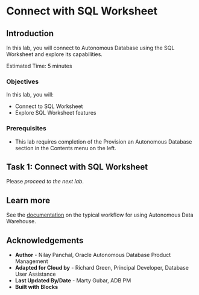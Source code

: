 <!--
    {
        "name":"Connect with SQL Worksheet",
        "description":"Connect to Autonomous Database using the SQL Worksheet in Database Actions",
        "author":"Ana Coman",
        "last_updated":"Ana Coman, Oracle Database Product Management, July 2024"
    }
-->
# Connect with SQL Worksheet

## Introduction

In this lab, you will connect to Autonomous Database using the SQL Worksheet and explore its capabilities.

Estimated Time: 5 minutes

### Objectives

In this lab, you will:

-   Connect to SQL Worksheet
-   Explore SQL Worksheet features

### Prerequisites

-   This lab requires completion of the Provision an Autonomous Database section in the Contents menu on the left.

## Task 1: Connect with SQL Worksheet
[](include:adb-connect-with-sql-worksheet-body.md)


Please *proceed to the next lab*.

## Learn more

See the [documentation](https://docs.oracle.com/en/cloud/paas/autonomous-data-warehouse-cloud/user/autonomous-workflow.html#GUID-5780368D-6D40-475C-8DEB-DBA14BA675C3) on the typical workflow for using Autonomous Data Warehouse.

## Acknowledgements

- **Author** - Nilay Panchal, Oracle Autonomous Database Product Management
- **Adapted for Cloud by** - Richard Green, Principal Developer, Database User Assistance
- **Last Updated By/Date** - Marty Gubar, ADB PM
- **Built with Blocks**
